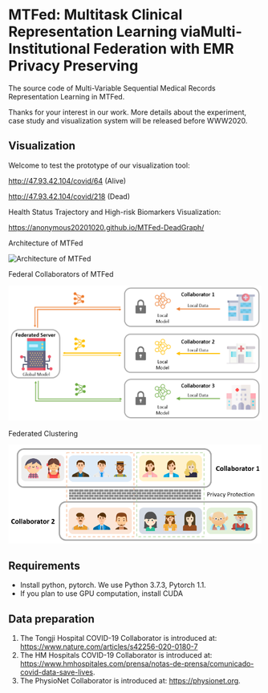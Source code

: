 # MTFed: Multitask Clinical Representation Learning viaMulti-Institutional Federation with EMR Privacy Preserving
The source code of Multi-Variable Sequential Medical Records Representation Learning in MTFed.

Thanks for your interest in our work. More details about the experiment, case study and visualization system will be released before WWW2020.
## Visualization
Welcome to test the prototype of our visualization tool:

http://47.93.42.104/covid/64 (Alive)

http://47.93.42.104/covid/218 (Dead)

Health Status Trajectory and High-risk Biomarkers Visualization:

https://anonymous20201020.github.io/MTFed-DeadGraph/

Architecture of MTFed

![Architecture of MTFed](https://raw.githubusercontent.com/anonymous20201020/MTFed/main/architecture%20of%20MTFed.)

Federal Collaborators of MTFed

![Federal Collaborators of MTFed](https://raw.githubusercontent.com/anonymous20201020/MTFed/main/federal%20collaborators%20of%20MTFed.png)

Federated Clustering

![Federated Clustering](https://raw.githubusercontent.com/anonymous20201020/MTFed/main/federated%20clustering.png)

## Requirements
- Install python, pytorch. We use Python 3.7.3, Pytorch 1.1.
- If you plan to use GPU computation, install CUDA
## Data preparation
1. The Tongji Hospital COVID-19 Collaborator is introduced at: 
https://www.nature.com/articles/s42256-020-0180-7
2. The HM Hospitals COVID-19 Collaborator is introduced at: 
https://www.hmhospitales.com/prensa/notas-de-prensa/comunicado-covid-data-save-lives.
3. The PhysioNet Collaborator is introduced at: 
https://physionet.org.
